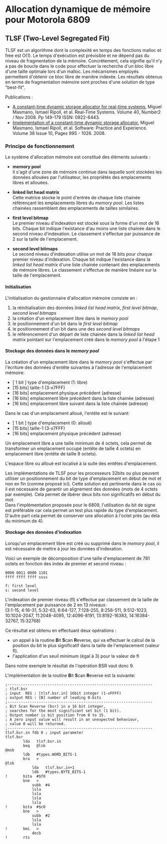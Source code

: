 # Allocation dynamique de mémoire pour Motorola 6809

## TLSF (Two-Level Segregated Fit)

TLSF est un algorithme dont la complexité en temps des fonctions malloc et free est O(1).
Le temps d'exécution est prévisible et ne dépend pas du niveau de fragmentation de la mémoire.
Concrètement, cela signifie qu'il n'y a pas de boucle dans le code pour effectuer la recherche d'un bloc libre d'une taille optimale lors d'un malloc.
Les mécanismes employés permettent d'obtenir ce bloc libre de manière indexée.
Les résultats obtenus en terme de fragmentation mémoire sont proches d'une solution de type "best-fit".

Publications :
- [A constant-time dynamic storage allocator for real-time systems.](./paper/jrts2008.pdf) Miguel Masmano, Ismael Ripoll, et al. Real-Time Systems. Volume 40, Number2 / Nov 2008. Pp 149-179 ISSN: 0922-6443.
- [Implementation of a constant-time dynamic storage allocator.](./paper/spe_2008.pdf) Miguel Masmano, Ismael Ripoll, et al. Software: Practice and Experience. Volume 38 Issue 10, Pages 995 - 1026. 2008.

### Principe de fonctionnement

Le système d'allocation mémoire est constitué des éléments suivants :

- **memory pool**   
    Il s'agit d'une zone de mémoire continue dans laquelle sont stockées les données allouées par l'utilisateur, les propriétés des emplacements libres et allouées.

- **linked list head matrix**   
    Cette matrice stocke le point d'entrée de chaque liste chainée référençant les emplacements libres du *memory pool*. Les listes chainées rassemblent des emplacements de tailles similaires.

- **first level bitmap**   
    Le premier niveau d'indexation est stocké sous la forme d'un mot de 16 bits. Chaque bit indique l'existance d'au moins une liste chainée dans le second niveau d'indexation. Le classement s'effectue par puissance de 2 sur la taille de l'emplacement.

- **second level bitmaps**   
    Le second niveau d'indexation utilise un mot de 16 bits pour chaque premier niveau d'indexation. Chaque bit indique l'existance dans la *linked list head matrix* d'une liste chainée contenant des emplacements de mémoire libres. Le classement s'effectue de manière linéaire sur la taille de l'emplacement.

#### Initialisation

L'initialisation du gestionnaire d'allocation mémoire consiste en :   

1. la réinitialisation des données *linked list head matrix*, *first level bitmap*, *second level bitmaps*
2. la création d'un emplacement libre dans le *memory pool*
3. le positionnement d'un bit dans le *first level bitmap*
4. le positionnement d'un bit dans une des *second level bitmaps*
5. le référencement d'un départ de liste chainée dans la *linked list head matrix* pointant sur l'emplacement créé dans le *memory pool* à l'étape 1

#### Stockage des données dans le *memory pool*

La création d'un emplacement libre dans le *memory pool* s'effectue par l'écriture des données d'entête suivantes à l'adresse de l'emplacement mémoire:

- [ 1 bit ] type d'emplacement (1: libre)
- [15 bits] taille-1 (3-x7FFF)   
- [16 bits] emplacement physique précédent (adresse)
- [16 bits] emplacement libre précédent dans la liste chainée (adresse)
- [16 bits] emplacement libre suivant dans la liste chainée (adresse)

Dans le cas d'un emplacement alloué, l'entête est le suivant:

- [ 1 bit ] type d'emplacement (0: alloué)
- [15 bits] taille-1 (3-x7FFF)   
- [16 bits] emplacement physique précédent (adresse)

Un emplacement libre a une taille minimum de 4 octets, cela permet de transformer un emplacement occupé (entête de taille 4 octets) en emplacement libre (entête de taille 8 octets).

L'espace libre ou alloué est localisé à la suite des entêtes d'emplacement.

Les implémentations de TLSF pour les processeurs 32bits ou plus peuvent utiliser un positionnement du bit de type d'emplacement en début de mot et non en fin (comme proposé ici). Cette solution est pertinente dans le cas où il est nécessaire de garantir un alignement des données (mots de 4 octets par exemple). Cela permet de libérer deux bits non significatifs en début du mot.   
Dans l'implémentation proposée pour le 6809, l'utilisation du bit de signe est préférable car cela permet un test plus rapide du type d'emplacement. D'autre part cela permet de conserver une allocation à l'octet près (au dela du minimum de 4).

#### Stockage des données d'indexation

Lorsqu'un emplacement libre est créé ou supprimé dans le *memory pool*, il est nécessaire de mettre à jour les données d'indexation. 

Voici un exemple de décomposition d'une taille d'emplacement de 781 octets en fonction des index de premier et second niveau :

    0000 0011 0000 1101   
    ffff ffff ffff ssss

    f: first level
    s: second level

L'indexation de premier niveau (fl) s'effectue par classement de la taille de l'emplacement par puissance de 2 en 13 niveaux:   
(3:1-15, 4:16-31, 5:32-63, 6:64-127, 7:128-255, 8:256-511, 9:512-1023, 10:1024-2047, 11:2048-4095, 12:4096-8191, 13:8192-16383, 14:16384-32767, 15:32768)

Ce résultat est obtenu en effectuant deux opérations :
- un appel à la routine **B**it **S**can **R**everse, qui va effectuer le calcul de la position du bit le plus significatif dans la taille de l'emplacement (valeur fl).
- l'application d'un seuil minimum (égal à 3) pour la valeur de fl 

Dans notre exemple le résultat de l'opération BSR vaut donc 9.

L'implémentation de la routine **B**it **S**can **R**everse est la suivante:

    ;-----------------------------------------------------------------
    ; tlsf.bsr
    ; input  REG : [tlsf.bsr.in] 16bit integer (1-xFFFF)
    ; output REG : [B] number of leading 0-bits
    ;-----------------------------------------------------------------
    ; Bit Scan Reverse (bsr) in a 16 bit integer,
    ; searches for the most significant set bit (1 bit).
    ; Output number is bit position from 0 to 15.
    ; A zero input value will result in an unexpected behaviour,
    ; value 0 will be returned.
    ;-----------------------------------------------------------------
    tlsf.bsr.in fdb 0 ; input parameter
    tlsf.bsr
            lda   tlsf.bsr.in
            beq   @lsb
    @msb
            ldb   #types.WORD_BITS-1
            bra   >
    @lsb
                lda   tlsf.bsr.in+1
                ldb   #types.BYTE_BITS-1
    !       bita  #$f0
            bne   >
                subb  #4
                lsla
                lsla
                lsla
                lsla
    !       bita  #$c0
            bne   >
                subb  #2
                lsla
                lsla
    !       bmi   >
                decb
    !       rts






